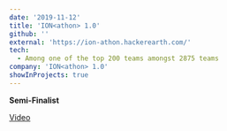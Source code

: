 ```yaml
---
date: '2019-11-12'
title: 'ION<athon> 1.0'
github: ''
external: 'https://ion-athon.hackerearth.com/'
tech:
  - Among one of the top 200 teams amongst 2875 teams
company: 'ION<athon> 1.0'
showInProjects: true
---
```


**Semi-Finalist**

[Video](https://youtu.be/mcn58NiOW7g)
